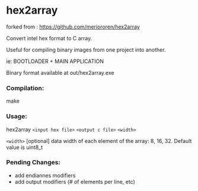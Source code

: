 # hex2array
forked from : https://github.com/meriororen/hex2array

Convert intel hex format to C array.

Useful for compiling binary images from one project into another. 

ie: BOOTLOADER + MAIN APPLICATION

Binary format available at out/hex2array.exe

### Compilation:

make

### Usage:

hex2array `<input hex file>` `<output c file>` `<width>`

`<width>` [optional] data width of each element of the array: 8, 16, 32. Default value is uint8_t
  
### Pending Changes:
- add endiannes modifiers
- add output modifiers (# of elements per line, etc)

